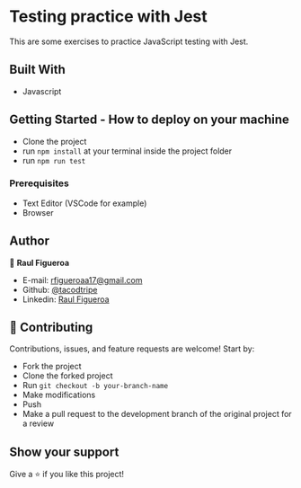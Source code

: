 # Testing practice with Jest

This are some exercises to practice JavaScript testing with Jest.

## Built With

- Javascript

## Getting Started - How to deploy on your machine

- Clone the project
- run `npm install` at your terminal inside the project folder
- run `npm run test`

### Prerequisites

- Text Editor (VSCode for example)
- Browser

## Author

👤 **Raul Figueroa**

- E-mail: rfigueroaa17@gmail.com
- Github: [@tacodtripe](https://github.com/tacodtripe)
- Linkedin: [Raul Figueroa](https://www.linkedin.com/in/luis-raul-figueroa-soto-63411118a/)

## 🤝 Contributing

Contributions, issues, and feature requests are welcome! Start by:

- Fork the project
- Clone the forked project
- Run `git checkout -b your-branch-name`
- Make modifications
- Push
- Make a pull request to the development branch of the original project for a review

## Show your support

Give a ⭐️ if you like this project!
